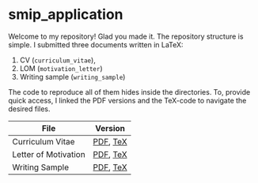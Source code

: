 # smip_application

Welcome to my repository! Glad you made it. The repository structure is simple.
I submitted three documents written in LaTeX: 

1. CV (`curriculum_vitae`),
2. LOM (`motivation_letter`)
3. Writing sample (`writing_sample`)

The code to reproduce all of them hides inside the directories. To, provide
quick access, I linked the PDF versions and the TeX-code to navigate the
desired files.

| File | Version |
| ------ | ----------- |
| Curriculum Vitae | [PDF](https://raw.githubusercontent.com/sbissantz/smip_application/master/curriculum_vitae/curriculum_vitae.pdf), [TeX](https://raw.githubusercontent.com/sbissantz/smip_application/master/curriculum_vitae/curriculum_vitae.tex) |
| Letter of Motivation | [PDF](https://raw.githubusercontent.com/sbissantz/smip_application/master/motivation_letter/motivation_letter.pdf), [TeX](https://raw.githubusercontent.com/sbissantz/smip_application/master/motivation_letter/motivation_letter.tex)|
Writing Sample | [PDF](https://raw.githubusercontent.com/sbissantz/smip_application/master/writing_sample/writing_sample.pdf), [TeX](https://raw.githubusercontent.com/sbissantz/smip_application/master/writing_sample/writing_sample.tex) |




